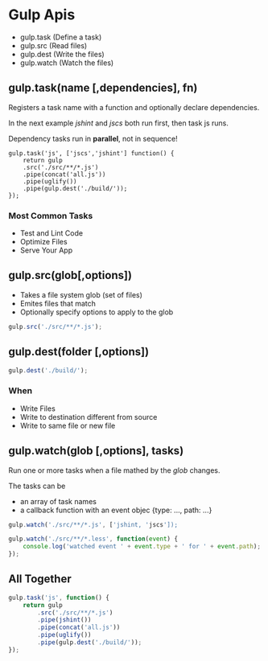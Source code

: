 # Gulp Apis

* gulp.task (Define a task)
* gulp.src (Read files)
* gulp.dest (Write the files)
* gulp.watch (Watch the files)

## gulp.task(name [,dependencies], fn)

Registers a task name with a function and optionally declare dependencies.

In the next example *jshint* and *jscs* both run first, then task js runs.

Dependency tasks run in **parallel**, not in sequence!

```jasvascript
gulp.task('js', ['jscs','jshint'] function() {
	return gulp
	.src('./src/**/*.js')
	.pipe(concat('all.js'))
	.pipe(uglify())
	.pipe(gulp.dest('./build/'));
});
```

### Most Common Tasks

* Test and Lint Code
* Optimize Files
* Serve Your App

## gulp.src(glob[,options])

* Takes a file system glob (set of files)
* Emites files that match
* Optionally specify options to apply to the glob

```javascript
gulp.src('./src/**/*.js');
```

## gulp.dest(folder [,options])

```javascript
gulp.dest('./build/');
```

### When

* Write Files
* Write to destination different from source
* Write to same file or new file

## gulp.watch(glob [,options], tasks)

Run one or more tasks when a file mathed by the *glob* changes. 

The tasks can be 

* an array of task names
* a callback function with an event objec {type: ..., path: ...}

```javascript
gulp.watch('./src/**/*.js', ['jshint, 'jscs']);
```

```javascript
gulp.watch('./src/**/*.less', function(event) {
	console.log('watched event ' + event.type + ' for ' + event.path);
});
```

## All Together

```javascript
gulp.task('js', function() {
	return gulp
		.src('./src/**/*.js')
		.pipe(jshint())
		.pipe(concat('all.js'))
		.pipe(uglify())
		.pipe(gulp.dest('./build/'));
});
```